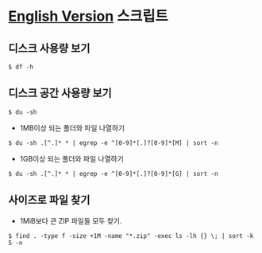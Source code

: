 [English Version](README.md "English Version")
스크립트
=======

## 디스크 사용량 보기
```shell
$ df -h 
```

## 디스크 공간 사용량 보기
```shell
$ du -sh 
```

* 1MB이상 되는 폴더와 파일 나열하기

```shell
$ du -sh .[^.]* * | egrep -e ^[0-9]*[.]?[0-9]*[M] | sort -n  
```

* 1GB이상 되는 폴더와 파일 나열하기

```shell
$ du -sh .[^.]* * | egrep -e ^[0-9]*[.]?[0-9]*[G] | sort -n  
```

## 사이즈로 파일 찾기
* 1MiB보다 큰 ZIP 파일들 모두 찾기.

```shell
$ find . -type f -size +1M -name "*.zip" -exec ls -lh {} \; | sort -k 5 -n 
```
